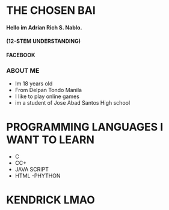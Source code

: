 # THE CHOSEN BAI
#### Hello im Adrian Rich S. Nablo. 
#### (12-STEM UNDERSTANDING)
#### FACEBOOK

### ABOUT ME
- Im 18 years old
- From Delpan Tondo Manila
- I like to play online games
- im a student of Jose Abad Santos High school

# PROGRAMMING LANGUAGES I WANT TO LEARN
- C 
- CC+
- JAVA SCRIPT 
- HTML
-PHYTHON

 


# KENDRICK LMAO
  
  
